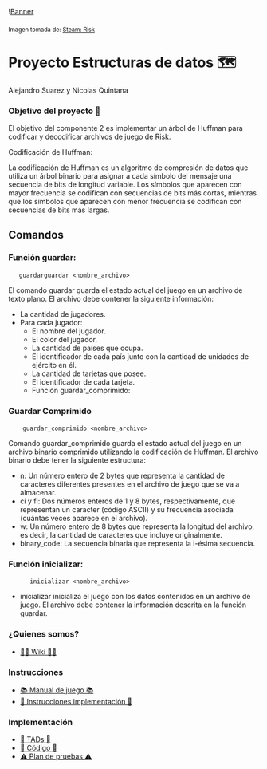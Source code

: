 \![Banner](Images/header.jpg)

<sub> Imagen tomada de: [Steam: Risk](https://store.steampowered.com/app/1128810/RISK_Global_Domination/?l=latam) </sub>

# Proyecto Estructuras de datos 🗺️
Alejandro Suarez y Nicolas Quintana

### Objetivo del proyecto 🎯
El objetivo del componente 2 es implementar un árbol de Huffman para codificar y decodificar archivos de juego de Risk.

Codificación de Huffman:

La codificación de Huffman es un algoritmo de compresión de datos que utiliza un árbol binario para asignar a cada símbolo del mensaje una secuencia de bits de longitud variable. Los símbolos que aparecen con mayor frecuencia se codifican con secuencias de bits más cortas, mientras que los símbolos que aparecen con menor frecuencia se codifican con secuencias de bits más largas.

## Comandos

### Función guardar:

       guardarguardar <nombre_archivo>

El comando guardar guarda el estado actual del juego en un archivo de texto plano. El archivo debe contener la siguiente información:
- La cantidad de jugadores.
- Para cada jugador:
  - El nombre del jugador.
  - El color del jugador.
  - La cantidad de países que ocupa.
  - El identificador de cada país junto con la cantidad de unidades de ejército en él.
  - La cantidad de tarjetas que posee.
  - El identificador de cada tarjeta.
  - Función guardar_comprimido:
### Guardar Comprimido

        guardar_comprimido <nombre_archivo>

Comando guardar_comprimido guarda el estado actual del juego en un archivo binario comprimido utilizando la codificación de Huffman. El archivo binario debe tener la siguiente estructura:
- n: Un número entero de 2 bytes que representa la cantidad de caracteres diferentes presentes en el archivo de juego que se va a almacenar.
- ci y fi: Dos números enteros de 1 y 8 bytes, respectivamente, que representan un caracter (código ASCII) y su frecuencia asociada (cuántas veces aparece en el archivo).
- w: Un número entero de 8 bytes que representa la longitud del archivo, es decir, la cantidad de caracteres que incluye originalmente.
- binary_code: La secuencia binaria que representa la i-ésima secuencia.
### Función inicializar:

          inicializar <nombre_archivo>

- inicializar inicializa el juego con los datos contenidos en un archivo de juego. El archivo debe contener la información descrita en la función guardar.

### ¿Quienes somos?
- [🪪🍻 Wiki 🍻🪪](https://github.com/suaracost/Just-Risk-It/wiki)

### Instrucciones
-  [📚 Manual de juego 📚](Documentos/manual.md)
-  [📑 Instrucciones implementación 📑](Documentos/instrucciones.md)

### Implementación
-  [📖 TADs 📖](Documentos/TADs.md)
-  [🤖 Código 🤖](Codigo)
-  [⚠️ Plan de pruebas ⚠️](Documentos/planPruebas.md) 
